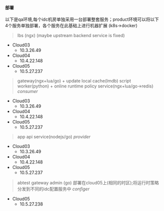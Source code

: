 #### 部署
以下是qa环境,每个idc机房单独采用一台部署整套服务；product环境可以将以下4个服务单独部署，各个服务在此基础上进行机器扩展 (k8s->docker)

> lbs (ngx) (maybe upstream backend service is fixed)
- Cloud03 
	- 10.3.26.49
- Cloud04 
	- 10.4.22.148
- Cloud05
	- 10.5.27.237

> gateway(ngx+lua/go)  + update local cache(lmdb) script worker(python) + online runtime policy service(ngx+lua/go->redis) *consumer*
- Cloud03 
	- 10.3.26.49
- Cloud04 
	- 10.4.22.148
- Cloud05
	- 10.5.27.237

> app api service(nodejs/go) *provider*
- Cloud03 
	- 10.3.26.49
- Cloud04 
	- 10.4.22.148
- Cloud05
	- 10.5.27.237

> abtest gateway admin (go)  部署在cloud05上(相同的时区);将运行时策略分发到不同的idc配置服务中 *configer*
- Cloud05
	- 10.5.27.238

